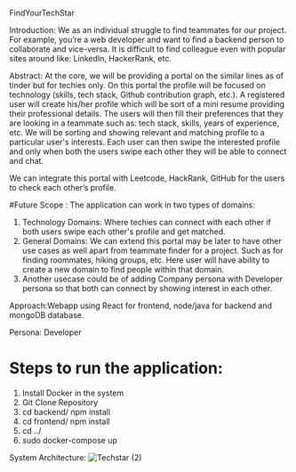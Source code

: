 FindYourTechStar

Introduction: We as an individual struggle to find teammates for our project. For example, you’re a web developer and want to find a backend person to collaborate and vice-versa. It is difficult to find colleague even with popular sites around like: LinkedIn, HackerRank, etc.

Abstract: At the core, we will be providing a portal on the similar lines as of tinder but for techies only. On this portal the profile will be focused on technology (skills, tech stack, Github contribution graph, etc.). A registered user will create his/her profile which will be sort of a mini resume providing their professional details. The users will then fill their preferences that they are looking in a teammate such as: tech stack, skills, years of experience, etc.
We will be sorting and showing relevant and matching profile to a particular user's interests. Each user can then swipe the interested profile and only when both the users swipe each other they will be able to connect and chat.

We can integrate this portal with Leetcode, HackRank, GitHub for the users to check each other’s profile.

#Future Scope :
The application can work in two types of domains:
1. Technology Domains: Where techies can connect with each other if both users swipe each other's profile and get matched.
2. General Domains: We can extend this portal may be later to have other use cases as well apart from teammate finder for a project. Such as for finding roommates, hiking groups, etc. Here user will have ability to create a new domain to find people within that domain.
3. Another usecase could be of adding Company persona with Developer persona so that both can connect by showing interest in each other.

Approach:Webapp using React for frontend, node/java for backend and mongoDB database.

Persona: Developer

# Steps to run the application:
1. Install Docker in the system
2. Git Clone Repository
3. cd backend/ npm install
4. cd frontend/ npm install
5. cd ../
6. sudo docker-compose up


System Architecture:
![Techstar (2)](https://user-images.githubusercontent.com/91869107/167946141-5d16082d-b703-4099-8c49-a3e6899829b9.png)

